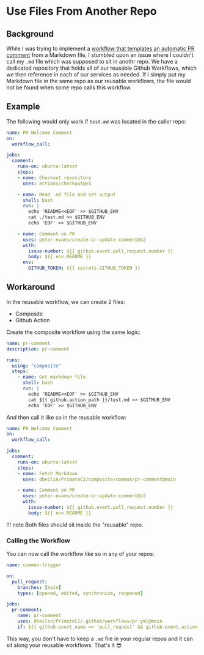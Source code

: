 # Use Files From Another Repo
## Background
While I was trying to implement a [workflow that templates an automatic PR comment](Comment%20on%20PR%20from%20Markdown%20file.md) from a Markdown file, I stumbled upon an issue where I couldn't call my `.md` file which was supposed to sit in anothr repo.
We have a dedicated repository that holds all of our reusable Github Workflows, which we then reference in each of our services as needed.
If I simply put my Markdown file in the same repo as our reusable workflows, the file would not be found when some repo calls this workflow.

## Example
The following would only work if `test.md` was located in the caller repo:
```yaml
name: PR Welcome Comment
on:
  workflow_call:

jobs:
  comment:
    runs-on: ubuntu-latest
    steps:
    - name: Checkout repository
      uses: actions/checkout@v4

    - name: Read .md file and set output
      shell: bash
      run: |
        echo 'README<<EOF' >> $GITHUB_ENV
        cat ./test.md >> $GITHUB_ENV
        echo 'EOF' >> $GITHUB_ENV

    - name: Comment on PR
      uses: peter-evans/create-or-update-comment@v2
      with:
        issue-number: ${{ github.event.pull_request.number }}
        body: ${{ env.README }}
      env:
        GITHUB_TOKEN: ${{ secrets.GITHUB_TOKEN }}
```

## Workaround
In the reusable workflow, we can create 2 files:

- Composite
- Github Action

Create the composite workflow using the same logic:
```yaml
name: pr-comment
description: pr-comment

runs:
  using: "composite"
  steps:
    - name: Get markdown file
      shell: bash
      run: |
        echo 'README<<EOF' >> $GITHUB_ENV
        cat ${{ github.action_path }}/test.md >> $GITHUB_ENV
        echo 'EOF' >> $GITHUB_ENV
```

And then call it like so in the reusable workflow:
```yaml
name: PR Welcome Comment
on:
  workflow_call:

jobs:
  comment:
    runs-on: ubuntu-latest
    steps:
    - name: Fetch Markdown
      uses: dbeilin/PrimateCI/composite/common/pr-comment@main

    - name: Comment on PR
      uses: peter-evans/create-or-update-comment@v2
      with:
        issue-number: ${{ github.event.pull_request.number }}
        body: ${{ env.README }}
```

!!! note
    Both files should sit inside the "reusable" repo.

### Calling the Workflow
You can now call the workflow like so in any of your repos:
```yaml
name: common-trigger

on:
  pull_request:
    branches: [main]
    types: [opened, edited, synchronize, reopened]

jobs:
  pr-comment:
    name: pr-comment
    uses: dbeilin/PrimateCI/.github/workflows/pr.yml@main
    if: ${{ github.event_name == 'pull_request' && github.event.action == 'opened' }}
```

This way, you don't have to keep a `.md` file in your regular repos and it can sit along your reusable workflows.
That's it 😎
